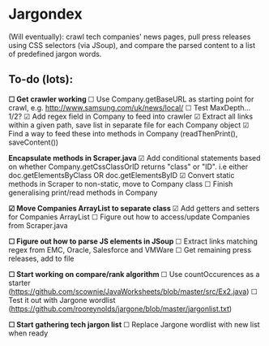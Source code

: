 Jargondex
=============

(Will eventually):  crawl tech companies' news pages, pull press releases using CSS selectors (via JSoup), and compare the parsed content to a list of predefined jargon words.  

<h2> <b> To-do (lots): </b> </h2>

<b> &#9744; Get crawler working </b>
&#9744; Use Company.getBaseURL as starting point for crawl, e.g. http://www.samsung.com/uk/news/local/
&#9744; Test MaxDepth... 1/2?
&#9745; Add regex field in Company to feed into crawler
&#9745; Extract all links within a given path, save list in separate file for each Company object
&#9745; Find a way to feed these into methods in Company (readThenPrint(), saveContent())


<b> Encapsulate methods in Scraper.java </b>
&#9745; Add conditional statements based on whether Company.getCssClassOrID returns "class" or "ID". i.e either doc.getElementsByClass OR doc.getElementsByID
&#9745; Convert static methods in Scraper to non-static, move to Company class
&#9744; Finish generalising print/read methods in Company


<b> &#9745; Move Companies ArrayList to separate class </b>
&#9745; Add getters and setters for Companies ArrayList
&#9744; Figure out how to access/update Companies from Scraper.java


<b> &#9744; Figure out how to parse JS elements in JSoup </b>
&#9744; Extract links matching regex from EMC, Oracle, Salesforce and VMWare
&#9744; Get remaining press releases, add to file 


<b> &#9744; Start working on compare/rank algorithm </b>
&#9744; Use countOccurences as a starter (https://github.com/scownie/JavaWorksheets/blob/master/src/Ex2.java)
&#9744; Test it out with Jargone wordlist (https://github.com/rooreynolds/jargone/blob/master/jargonlist.txt)


<b> &#9744; Start gathering tech jargon list </b>
&#9744; Replace Jargone wordlist with new list when ready

